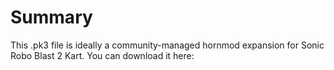 # Summary
This .pk3 file is ideally a community-managed hornmod expansion for Sonic Robo Blast 2 Kart. You can download it here:

